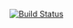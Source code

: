 [![Build Status](https://travis-ci.org/johnraysimpson/stream-five-project.svg?branch=master)](https://travis-ci.org/johnraysimpson/stream-five-project)

